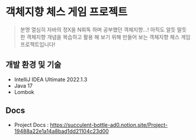 # 객체지향 체스 게임 프로젝트

> 분명 열심히 자바의 정X을 N회독 하며 공부했던 객체지향...! 아직도 알듯 말듯 한 객체지향 개념을 복습하고 활용 해 보기 위해 만들어 보는 객체지향 체스 게임 프로젝트입니다!

## 개발 환경 및 기술

* IntelliJ IDEA Ultimate 2022.1.3
* Java 17
* Lombok

## Docs

* Project Docs : https://succulent-bottle-ad0.notion.site/Project-19488a22e1a14a8bad1dd21104c23d00